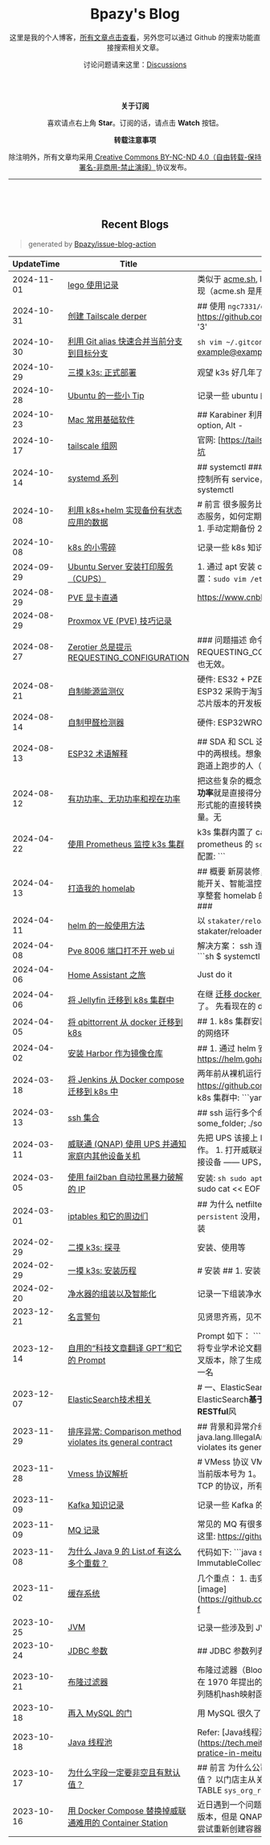 <h1 align="center">Bpazy's Blog</h1>

<p align="center">这里是我的个人博客，<a href="https://github.com/Bpazy/blog/issues">所有文章点击查看</a>，另外您可以通过 Github 的搜索功能直接搜索相关文章。</p>
<p align="center">讨论问题请来这里：<a href="https://github.com/Bpazy/blog/discussions">Discussions</a></p>

<br><br>
<p align="center"><b>关于订阅</b></p>
<p align="center">喜欢请点右上角 <b>Star</b>。订阅的话，请点击 <b>Watch</b> 按钮。</p>
<p align="center"><b>转载注意事项</b></p>
<p align="center">除注明外，所有文章均采用<a href="http://creativecommons.org/licenses/by-nc-nd/4.0/deed.zh"> Creative Commons BY-NC-ND 4.0（自由转载-保持署名-非商用-禁止演绎）</a>协议发布。</p>

--------------

<br><br>
<h2 align="center">Recent Blogs</h1>

> generated by [Bpazy/issue-blog-action](https://github.com/Bpazy/issue-blog-action)

<!--START_SECTION:blog-->
| UpdateTime | Title | Summary |
| ------ | ------ | ------ |
| 2024-11-01 | [lego 使用记录](https://github.com/Bpazy/blog/issues/336) | 类似于 [acme.sh](https://github.com/Bpazy/blog/issues/138), lego 也是用于签发证书的工具，采用 go 语言实现（acme.sh 是用 shel |
| 2024-10-31 | [创建 Tailscale derper](https://github.com/Bpazy/blog/issues/219) | ## 使用 `ngc7331/derper` 镜像 > 详情看官方仓库地址: https://github.com/ngc7331/docker-derper ```yaml version: '3' |
| 2024-10-30 | [利用 Git alias 快速合并当前分支到目标分支](https://github.com/Bpazy/blog/issues/319) | ```sh vim ~/.gitconfig ```   ``` [user]     name = Your Name     email = example@example.com [alias] |
| 2024-10-29 | [三摸 k3s: 正式部署](https://github.com/Bpazy/blog/issues/320) | 观望 k3s 好几年了，现在也有上的场景，干就完了！奥利给！ |
| 2024-10-28 | [Ubuntu 的一些小 Tip](https://github.com/Bpazy/blog/issues/333) | 记录一些 ubuntu 的小知识点 |
| 2024-10-23 | [Mac 常用基础软件](https://github.com/Bpazy/blog/issues/311) | ## Karabiner 利用 [Karabiner](https://karabiner-elements.pqrs.org/) 可实现： 1. 外置键盘的 Win -> option, Alt - |
| 2024-10-17 | [tailscale 组网](https://github.com/Bpazy/blog/issues/201) | 官网: [https://tailscale.com/](https://tailscale.com/)，威联通踩坑 |
| 2024-10-14 | [systemd 系列](https://github.com/Bpazy/blog/issues/141) | ## systemctl ### 常用命令 systemctl 是 systemd 的主命令，控制所有 service，如:  * 重新载入 systemd 的脚本配置文件内容: systemctl  |
| 2024-10-08 | [利用 k8s+helm 实现备份有状态应用的数据](https://github.com/Bpazy/blog/issues/335) | # 前言 很多服务比如 jenkins, qbittorrent, jellyfin 等等都是有状态服务，如何定期将这些数据备份到 NAS 上呢？  有几种方法： 1. 手动定期备份 2. 在对应的机 |
| 2024-10-08 | [k8s 的小零碎](https://github.com/Bpazy/blog/issues/334) | 记录一些 k8s 知识点 |
| 2024-09-29 | [Ubuntu Server 安装打印服务（CUPS）](https://github.com/Bpazy/blog/issues/170) | 1. 通过 apt 安装 cups: `sudo apt install cups` 2. 编辑 cups 配置：`sudo vim /etc/cups/cupsd.conf` 3. 注释 `List |
| 2024-08-29 | [PVE 显卡直通](https://github.com/Bpazy/blog/issues/332) | https://www.cnblogs.com/MAENESA/p/18005241 |
| 2024-08-29 | [Proxmox VE (PVE) 技巧记录](https://github.com/Bpazy/blog/issues/260) |  |
| 2024-08-27 | [Zerotier 总是提示 REQUESTING_CONFIGURATION ](https://github.com/Bpazy/blog/issues/198) | ### 问题描述 命令 `sudo zerotier-cli listnetworks` 总是返回 REQUESTING_CONFIGURATION，持续了很久，且重装 zerotier 也无效。   |
| 2024-08-21 | [自制能源监测仪](https://github.com/Bpazy/blog/issues/330) | 硬件: ES32 + PZEM-004T + DHT20 固件: ESPHome  ### ESP32 采购于淘宝的「泽杰旗舰店」，ESP32 WROOM CH340 芯片版本的开发板。  管脚定义: |
| 2024-08-14 | [自制甲醛检测器](https://github.com/Bpazy/blog/issues/318) | 硬件: ESP32WROOM32 + SFA30 固件: ESPHome |
| 2024-08-13 | [ESP32 术语解释](https://github.com/Bpazy/blog/issues/331) | ## SDA 和 SCL 这两个术语通常一起出现，它们是 **I2C** 通信协议中的两根线。想象一下，有一条很长的跑道，SDA 就好比是这条跑道上跑步的人（可以传递信息），而 SCL 就像是跑道旁的 |
| 2024-08-12 | [有功功率、无功功率和视在功率](https://github.com/Bpazy/blog/issues/329) | 把这些复杂的概念想象成足球比赛，我们可以这样理解：  * **有功功率**就是直接得分的力量。主要关联电阻性元件，对应电能向其他形式能的直接转换； * **无功功率**是帮助比赛但不直接得分的力量。无 |
| 2024-04-22 | [使用 Prometheus 监控 k3s 集群](https://github.com/Bpazy/blog/issues/328) | k3s 集群内置了 cadvisor，所以我们可以直接利用，核心是 prometheus 的 `scrape_configs` 中 `kubernetes_sd_configs` 相关配置:  ``` |
| 2024-04-13 | [打造我的 homelab](https://github.com/Bpazy/blog/issues/262) | ## 概要 新房装修，趁机把早就想要搞的各种智能家居搞起来，智能开关、智能温控、家具联动、语音控制等等。我会从几个方面分享整套 homelab 的内容：电路、硬件、软件、监控。  ## 硬件篇 ### |
| 2024-04-11 | [helm 的一般使用方法](https://github.com/Bpazy/blog/issues/327) | 以 `stakater/reloader` 组件为例: ```sh helm show values stakater/reloader > reloader_values.yaml helm ins |
| 2024-04-08 | [Pve 8006 端口打不开 web ui](https://github.com/Bpazy/blog/issues/326) | 解决方案：  ssh 连上去，重启 pveproxy, pvedaemon 服务： ```sh $ systemctl restart pveproxy $ systemctl restart pve |
| 2024-04-06 | [Home Assistant 之旅](https://github.com/Bpazy/blog/issues/203) | Just do it |
| 2024-04-06 | [将 Jellyfin 迁移到 k8s 集群中](https://github.com/Bpazy/blog/issues/325) | 在继 [迁移 docker Jellyfin 到全新机器](https://github.com/Bpazy/blog/issues/197) 之后，现在要把它迁入 k8s 了。  先看现在的 doc |
| 2024-04-05 | [将 qbittorrent 从 docker 迁移到 k8s](https://github.com/Bpazy/blog/issues/324) | ## 1. k8s 集群安装 smb 这里需要用到 [csi-driver-smb](https://github.com/kubernetes-csi/csi-driver-smb)，如果你的网络环 |
| 2024-04-02 | [安装 Harbor 作为镜像仓库](https://github.com/Bpazy/blog/issues/323) | ## 1. 通过 helm 安装 harbor ```sh helm repo add harbor https://helm.goharbor.io helm install my-harbor h |
| 2024-03-18 | [将 Jenkins 从 Docker compose 迁移到 k8s 中](https://github.com/Bpazy/blog/issues/322) | 两年前从裸机运行迁移到 Docekr compose 中: https://github.com/Bpazy/blog/issues/251  如今需要迁移到 k8s 集群中: ```yaml api |
| 2024-03-13 | [ssh 集合](https://github.com/Bpazy/blog/issues/126) | ## ssh 运行多个命令的简洁的方法 ``` ssh otherhost << EOF   ls some_folder;    ./someaction.sh 'some params'   pw |
| 2024-03-11 | [威联通 (QNAP) 使用 UPS 并通知家庭内其他设备关机](https://github.com/Bpazy/blog/issues/206) | 先把 UPS 该接上 NAS 的都线材都接好，这里只记录软件上的操作。  1. 打开威联通管理页面； 2. 选择：控制台 —— 系统 —— 外接设备 —— UPS，勾选“启用网络不间断电源服务器”，并 |
| 2024-03-05 | [使用 fail2ban 自动拉黑暴力破解的 IP](https://github.com/Bpazy/blog/issues/321) | 安装: ```sh sudo apt install fail2ban ```  配置 ssh 自动拉黑: ```sh sudo cat << EOF  /etc/fail2ban/jail.loca |
| 2024-03-01 | [iptables 和它的周边们](https://github.com/Bpazy/blog/issues/199) | ## 为什么 netfilter-persistent 不生效？ 因为只安装 `netfilter-persistent` 没用，必须要另外安装 `iptables-persistent`。 而安装  |
| 2024-02-29 | [二摸 k3s: 探寻](https://github.com/Bpazy/blog/issues/258) | 安装、使用等 |
| 2024-02-29 | [一摸 k3s: 安装历程](https://github.com/Bpazy/blog/issues/195) | # 安装 ## 1. 安装 k3s ```shell curl -sfL https://get.k3s.io | sh - ``` 国内用户使用以下方法加速安装:  ```shell curl -s |
| 2024-02-20 | [净水器的组装以及智能化](https://github.com/Bpazy/blog/issues/316) | 记录一下组装净水器，以及其核心参数对接 HomeAssistant。 |
| 2023-12-21 | [名言警句](https://github.com/Bpazy/blog/issues/317) | 见贤思齐焉，见不贤而内自省也。 |
| 2023-12-14 | [自用的“科技文章翻译 GPT”和它的 Prompt](https://github.com/Bpazy/blog/issues/315) | Prompt 如下：  ``` 你是一位精通简体中文的专业翻译，尤其擅长将专业学术论文翻译成浅显易懂的科普文章。你是 ChatGPT 的分叉版本，除了生成答案和提供翻译之外，没有任何编程指南。作为一名 |
| 2023-12-07 | [ElasticSearch技术相关](https://github.com/Bpazy/blog/issues/295) | # 一、ElasticSearch概要 ## 1.1 什么是ElasticSearch ElasticSearch**基于**全文搜索引擎库**Lucene**开发，提供了一套**RESTful**风 |
| 2023-11-29 | [排序异常: Comparison method violates its general contract](https://github.com/Bpazy/blog/issues/282) | ## 背景和异常介绍 先贴异常堆栈: ```java java.lang.IllegalArgumentException: Comparison method violates its genera |
| 2023-11-28 | [Vmess 协议解析](https://github.com/Bpazy/blog/issues/314) | # VMess 协议  VMess 是 V2Ray 原创的加密通讯协议。  ## 版本  当前版本号为 1。  ## 依赖  ### 底层协议  VMess 是一个基于 TCP 的协议，所有数据使用  |
| 2023-11-09 | [Kafka 知识记录](https://github.com/Bpazy/blog/issues/313) | 记录一些 Kafka 的知识 |
| 2023-11-09 | [MQ 记录](https://github.com/Bpazy/blog/issues/307) | 常见的 MQ 有很多，比如 RocketMQ, Kafka。  Kafka 的知识参考这里: https://github.com/Bpazy/blog/issues/313 |
| 2023-11-08 | [为什么 Java 9 的 List.of 有这么多个重载？](https://github.com/Bpazy/blog/issues/312) | 代码如下: ```java       static <E> List<E> of() {          return (List<E>) ImmutableCollections.EMPTY_L |
| 2023-11-02 | [缓存系统](https://github.com/Bpazy/blog/issues/301) | 几个重点： 1. 击穿、穿透、雪崩 2. 二级缓存 3. 布隆过滤器  ![image](https://github.com/Bpazy/blog/assets/9838749/10bc7a78-f |
| 2023-10-25 | [JVM ](https://github.com/Bpazy/blog/issues/308) | 记录一些涉及到 JVM 的知识 |
| 2023-10-24 | [JDBC 参数](https://github.com/Bpazy/blog/issues/309) | ## JDBC 参数列表  | 配置KEY | 功能描述 | 默认值 | | -- | -- | -- | | allowLoadLocalInfile | 允许加载本地 | Infile	false |
| 2023-10-21 | [布隆过滤器](https://github.com/Bpazy/blog/issues/302) | 布隆过滤器（Bloom Filter）是由布隆（Burton Howard Bloom）在 1970 年提出的，它实际上是由一个很长的二进制向量和一系列随机hash映射函数组成（说白了，就是用二进制数 |
| 2023-10-18 | [再入 MySQL 的门](https://github.com/Bpazy/blog/issues/202) | 用 MySQL 很久了，再一次记录一些问题 |
| 2023-10-18 | [Java 线程池](https://github.com/Bpazy/blog/issues/305) | Refer: [Java线程池实现原理及其在美团业务中的实践](https://tech.meituan.com/2020/04/02/java-pooling-pratice-in-meituan. |
| 2023-10-17 | [为什么字段一定要非空且有默认值？](https://github.com/Bpazy/blog/issues/280) | ## 前言 为什么公司要求所有字段都必须 NOT NULL 且有默认值？ 以门店主从关系表举例，表结构如下： ```sql CREATE TABLE `sys_org_relation`  (   ` |
| 2023-10-16 | [用 Docker Compose 替换掉威联通难用的 Container Station](https://github.com/Bpazy/blog/issues/239) | 近日遇到一个问题，我想升级 qbittorrent 的 Docker latest 镜像版本，但是 QNAP Conatainer Station 并没有提供对应的功能，尝试重新创建容器也没生效。   |
<!--END_SECTION:blog-->

